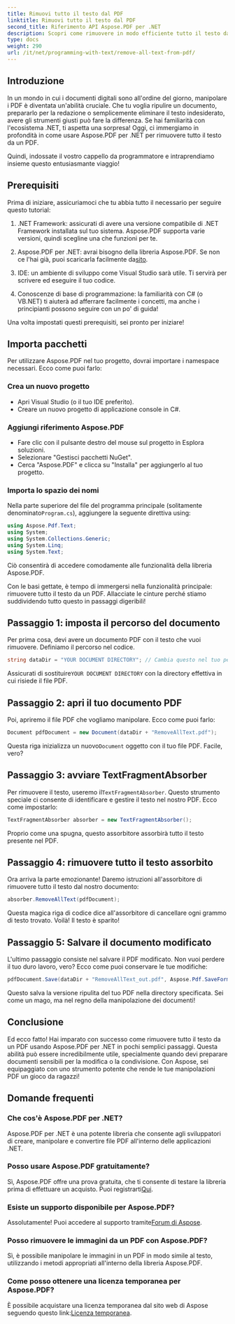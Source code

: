 ```yaml
---
title: Rimuovi tutto il testo dal PDF
linktitle: Rimuovi tutto il testo dal PDF
second_title: Riferimento API Aspose.PDF per .NET
description: Scopri come rimuovere in modo efficiente tutto il testo da un documento PDF usando Aspose.PDF per .NET. Segui la nostra semplice guida per padroneggiare la manipolazione PDF.
type: docs
weight: 290
url: /it/net/programming-with-text/remove-all-text-from-pdf/
---
```

## Introduzione

In un mondo in cui i documenti digitali sono all'ordine del giorno, manipolare i PDF è diventata un'abilità cruciale. Che tu voglia ripulire un documento, prepararlo per la redazione o semplicemente eliminare il testo indesiderato, avere gli strumenti giusti può fare la differenza. Se hai familiarità con l'ecosistema .NET, ti aspetta una sorpresa! Oggi, ci immergiamo in profondità in come usare Aspose.PDF per .NET per rimuovere tutto il testo da un PDF. 

Quindi, indossate il vostro cappello da programmatore e intraprendiamo insieme questo entusiasmante viaggio!

## Prerequisiti

Prima di iniziare, assicuriamoci che tu abbia tutto il necessario per seguire questo tutorial:

1. .NET Framework: assicurati di avere una versione compatibile di .NET Framework installata sul tuo sistema. Aspose.PDF supporta varie versioni, quindi scegline una che funzioni per te.
   
2. Aspose.PDF per .NET: avrai bisogno della libreria Aspose.PDF. Se non ce l'hai già, puoi scaricarla facilmente da[sito](https://releases.aspose.com/pdf/net/).

3. IDE: un ambiente di sviluppo come Visual Studio sarà utile. Ti servirà per scrivere ed eseguire il tuo codice.

4. Conoscenze di base di programmazione: la familiarità con C# (o VB.NET) ti aiuterà ad afferrare facilmente i concetti, ma anche i principianti possono seguire con un po' di guida!

Una volta impostati questi prerequisiti, sei pronto per iniziare!

## Importa pacchetti

Per utilizzare Aspose.PDF nel tuo progetto, dovrai importare i namespace necessari. Ecco come puoi farlo:

### Crea un nuovo progetto

- Apri Visual Studio (o il tuo IDE preferito).
- Creare un nuovo progetto di applicazione console in C#.

### Aggiungi riferimento Aspose.PDF

- Fare clic con il pulsante destro del mouse sul progetto in Esplora soluzioni.
- Selezionare "Gestisci pacchetti NuGet".
- Cerca "Aspose.PDF" e clicca su "Installa" per aggiungerlo al tuo progetto.

### Importa lo spazio dei nomi

 Nella parte superiore del file del programma principale (solitamente denominato`Program.cs`), aggiungere la seguente direttiva using:

```csharp
using Aspose.Pdf.Text;
using System;
using System.Collections.Generic;
using System.Linq;
using System.Text;
```

Ciò consentirà di accedere comodamente alle funzionalità della libreria Aspose.PDF.

Con le basi gettate, è tempo di immergersi nella funzionalità principale: rimuovere tutto il testo da un PDF. Allacciate le cinture perché stiamo suddividendo tutto questo in passaggi digeribili!

## Passaggio 1: imposta il percorso del documento 

Per prima cosa, devi avere un documento PDF con il testo che vuoi rimuovere. Definiamo il percorso nel codice.

```csharp
string dataDir = "YOUR DOCUMENT DIRECTORY"; // Cambia questo nel tuo percorso
```

 Assicurati di sostituire`YOUR DOCUMENT DIRECTORY` con la directory effettiva in cui risiede il file PDF.

## Passaggio 2: apri il tuo documento PDF

Poi, apriremo il file PDF che vogliamo manipolare. Ecco come puoi farlo:

```csharp
Document pdfDocument = new Document(dataDir + "RemoveAllText.pdf");
```

 Questa riga inizializza un nuovo`Document` oggetto con il tuo file PDF. Facile, vero?

## Passaggio 3: avviare TextFragmentAbsorber

 Per rimuovere il testo, useremo il`TextFragmentAbsorber`. Questo strumento speciale ci consente di identificare e gestire il testo nel nostro PDF. Ecco come impostarlo:

```csharp
TextFragmentAbsorber absorber = new TextFragmentAbsorber();
```

Proprio come una spugna, questo assorbitore assorbirà tutto il testo presente nel PDF.

## Passaggio 4: rimuovere tutto il testo assorbito

Ora arriva la parte emozionante! Daremo istruzioni all'assorbitore di rimuovere tutto il testo dal nostro documento:

```csharp
absorber.RemoveAllText(pdfDocument);
```

Questa magica riga di codice dice all'assorbitore di cancellare ogni grammo di testo trovato. Voilà! Il testo è sparito!

## Passaggio 5: Salvare il documento modificato

L'ultimo passaggio consiste nel salvare il PDF modificato. Non vuoi perdere il tuo duro lavoro, vero? Ecco come puoi conservare le tue modifiche:

```csharp
pdfDocument.Save(dataDir + "RemoveAllText_out.pdf", Aspose.Pdf.SaveFormat.Pdf);
```

Questo salva la versione ripulita del tuo PDF nella directory specificata. Sei come un mago, ma nel regno della manipolazione dei documenti!

## Conclusione

Ed ecco fatto! Hai imparato con successo come rimuovere tutto il testo da un PDF usando Aspose.PDF per .NET in pochi semplici passaggi. Questa abilità può essere incredibilmente utile, specialmente quando devi preparare documenti sensibili per la modifica o la condivisione. Con Aspose, sei equipaggiato con uno strumento potente che rende le tue manipolazioni PDF un gioco da ragazzi!

## Domande frequenti

### Che cos'è Aspose.PDF per .NET?
Aspose.PDF per .NET è una potente libreria che consente agli sviluppatori di creare, manipolare e convertire file PDF all'interno delle applicazioni .NET.

### Posso usare Aspose.PDF gratuitamente?
Sì, Aspose.PDF offre una prova gratuita, che ti consente di testare la libreria prima di effettuare un acquisto. Puoi registrarti[Qui](https://releases.aspose.com/).

### Esiste un supporto disponibile per Aspose.PDF?
 Assolutamente! Puoi accedere al supporto tramite[Forum di Aspose](https://forum.aspose.com/c/pdf/10).

### Posso rimuovere le immagini da un PDF con Aspose.PDF?
Sì, è possibile manipolare le immagini in un PDF in modo simile al testo, utilizzando i metodi appropriati all'interno della libreria Aspose.PDF.

### Come posso ottenere una licenza temporanea per Aspose.PDF?
 È possibile acquistare una licenza temporanea dal sito web di Aspose seguendo questo link:[Licenza temporanea](https://purchase.aspose.com/temporary-license/).